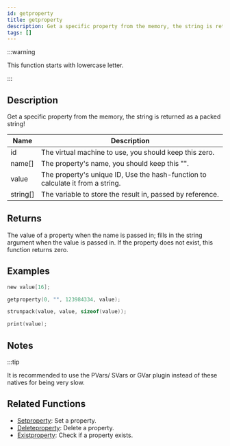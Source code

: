 ```yaml
---
id: getproperty
title: getproperty
description: Get a specific property from the memory, the string is returned as a packed string!.
tags: []
---
```


:::warning

This function starts with lowercase letter.

:::

## Description

Get a specific property from the memory, the string is returned as a packed string!

| Name     | Description                                                                    |
| -------- | ------------------------------------------------------------------------------ |
| id       | The virtual machine to use, you should keep this zero.                         |
| name[]   | The property's name, you should keep this "".                                  |
| value    | The property's unique ID, Use the hash-function to calculate it from a string. |
| string[] | The variable to store the result in, passed by reference.                      |

## Returns

The value of a property when the name is passed in; fills in the string argument when the value is passed in. If the property does not exist, this function returns zero.

## Examples

```c
new value[16];

getproperty(0, "", 123984334, value);

strunpack(value, value, sizeof(value));

print(value);
```

## Notes

:::tip

It is recommended to use the PVars/ SVars or GVar plugin instead of these natives for being very slow.

## Related Functions

- [Setproperty](Setproperty.md): Set a property.
- [Deleteproperty](Deleteproperty.md): Delete a property.
- [Existproperty](Existproperty.md): Check if a property exists.
